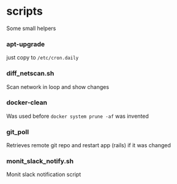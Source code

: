 # scripts
Some small helpers

### apt-upgrade
just copy to `/etc/cron.daily`

### diff_netscan.sh
Scan network in loop and show changes

### docker-clean
Was used before `docker system prune -af` was invented

### git_poll
Retrieves remote git repo and restart app (rails) if it was changed

### monit_slack_notify.sh
Monit slack notification script

